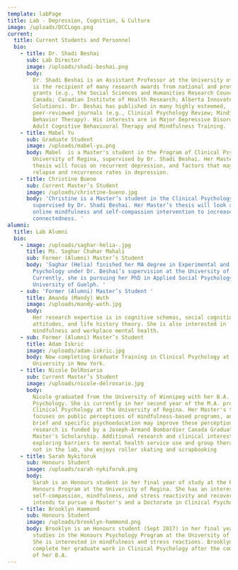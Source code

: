 ```yaml
---
template: labPage
title: Lab - Depression, Cognition, & Culture
image: /uploads/DCCLogo.png
current:
  title: Current Students and Personnel
  bio:
    - title: Dr. Shadi Beshai
      sub: Lab Director
      image: /uploads/shadi-beshai.png
      body:
        Dr. Shadi Beshai is an Assistant Professor at the University of Regina. He
        is the recipient of many research awards from national and provincial
        grants (e.g., the Social Sciences and Humanities Research Council of
        Canada; Canadian Institute of Health Research; Alberta Innovates Health
        Solutions). Dr. Beshai has published in many highly esteemed,
        peer-reviewed journals (e.g., Clinical Psychology Review; Mindfulness;
        Behavior Therapy). His interests are in Major Depressive Disorder and
        Adult Cognitive Behavioural Therapy and Mindfulness Training.
    - title: Mabel Yu
      sub: Graduate Student
      image: /uploads/mabel-yu.png
      body: Mabel  is a Master's student in the Program of Clinical Psychology,
        University of Regina, supervised by Dr. Shadi Beshai. Her Master's
        thesis will focus on recurrent depression, and factors that may increase
        relapse and recurrence rates in depression.
    - title: Christine Bueno
      sub: Current Master’s Student
      image: /uploads/christine-bueno.jpg
      body: 'Christine is a Master’s student in the Clinical Psychology Program,
        supervised by Dr. Shadi Beshai. Her Master’s thesis will look at an
        online mindfulness and self-compassion intervention to increase
        connectedness. '
alumni:
  title: Lab Alumni
  bio:
    - image: /uploads/saghar-helia-.jpg
      title: Ms. Saghar Chahar Mahali
      sub: Former (Alumni) Master’s Student
      body: 'Saghar (Helia) finished her MA degree in Experimental and Applied
        Psychology under Dr. Beshai’s supervision at the University of Regina.
        Currently, she is pursuing her PhD in Applied Social Psychology at the
        University of Guelph. '
    - sub: 'Former (Alumni) Master’s Student '
      title: Amanda (Mandy) Wuth
      image: /uploads/mandy-wuth.jpg
      body:
        Her research expertise is in cognitive schemas, social cognitions, risk
        attitudes, and life history theory. She is also interested in
        mindfulness and workplace mental health.
    - sub: Former (Alumni) Master’s Student
      title: Adam Iskric
      image: /uploads/adam-iskric.jpg
      body: Now completing Graduate Training in Clinical Psychology at Hofstra
        University in New York.
    - title: Nicole DelRosario
      sub: Current Master’s Student
      image: /uploads/nicole-delrosario.jpg
      body:
        Nicole graduated from the University of Winnipeg with her B.A. (Hons.) in
        Psychology. She is currently in her second year of the M.A. program in
        Clinical Psychology at the University of Regina. Her Master's thesis
        focuses on public perceptions of mindfulness-based programs, and whether
        brief and specific psychoeducation may improve these perceptions. This
        research is funded by a Joseph-Armand Bombardier Canada Graduate
        Master's Scholarship. Additional research and clinical interests include
        exploring barriers to mental health service use and group therapy. When
        not in the lab, she enjoys roller skating and scrapbooking
    - title: Sarah Nykiforuk
      sub: Honours Student
      image: /uploads/sarah-nykiforuk.png
      body:
        Sarah is an Honours student in her final year of study at the Psychology
        Honours Program at the University of Regina. She has an interest in
        self-compassion, mindfulness, and stress reactivity and recovery. Sarah
        intends to pursue a Master's and a Doctorate in Clinical Psychology.
    - title: Brooklyn Hammond
      sub: Honours Student
      image: /uploads/brooklyn-hammond.png
      body: Brooklyn is an Honours student (Sept 2017) in her final year of her
        studies in the Honours Psychology Program at the University of Regina.
        She is interested in mindfulness and stress reactions. Brooklyn hopes to
        complete her graduate work in Clinical Psychology after the completion
        of her B.A.
---
```

